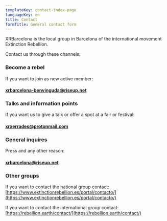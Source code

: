 ```yaml
---
templateKey: contact-index-page
languageKey: en
title: Contact
formTitle: General contact form
---
```


XRBarcelona is the local group in Barcelona of the international movement Extinction Rebellion.

Contact us through these channels:

### Become a rebel
If you want to join as new active member:  
#### [xrbarcelona-benvinguda@riseup.net](xrbarcelona-benvinguda@riseup.net) 


### Talks and information points
If you want us to give a talk or offer a spot at a fair or festival:  
#### [xrxerrades@protonmail.com](xrxerrades@protonmail.com) 

### General inquires
Press and any other reason:  
#### [xrbarcelona@riseup.net](xrbarcelona@riseup.net)  

### Other groups
If you want to contact the national group contact:  
[https://www.extinctionrebellion.es/portal/contacto/](https://www.extinctionrebellion.es/portal/contacto/) 

If you want to contact the international group contact:  
[https://rebellion.earth/contact/](https://rebellion.earth/contact/)


